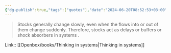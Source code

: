 ```yaml
---
{"dg-publish":true,"tags":["quotes"],"date":"2024-06-20T08:52:53+03:00","title":"stocks act as delays or buffers or shock absorbers in systems","aliases":"stocks act as delays or buffers or shock absorbers in systems","dg-path":"/quotes/202406200852.md","permalink":"/quotes/202406200852/","dgPassFrontmatter":true}
---
```



> Stocks generally change slowly, even when the flows into or out of them change suddenly. Therefore, stocks act as delays or buffers or shock absorbers in systems .

Link:: [[Openbox/books/Thinking in systems|Thinking in systems]]

